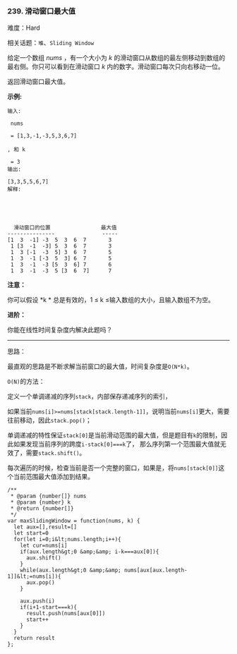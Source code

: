 ### 239. 滑动窗口最大值

难度：Hard

相关话题：`堆`、`Sliding Window`

给定一个数组  *nums* ，有一个大小为 *k* 的滑动窗口从数组的最左侧移动到数组的最右侧。你只可以看到在滑动窗口  *k*  内的数字。滑动窗口每次只向右移动一位。



返回滑动窗口最大值。



 **示例:** 





```
输入:

 nums

 = [1,3,-1,-3,5,3,6,7]

, 和 k

 = 3
输出: 

[3,3,5,5,6,7] 
解释: 





  滑动窗口的位置                最大值
---------------               -----
[1  3  -1] -3  5  3  6  7       3
 1 [3  -1  -3] 5  3  6  7       3
 1  3 [-1  -3  5] 3  6  7       5
 1  3  -1 [-3  5  3] 6  7       5
 1  3  -1  -3 [5  3  6] 7       6
 1  3  -1  -3  5 [3  6  7]      7
```

 **注意：** 



你可以假设  *k * 总是有效的，1 &le; k &le;输入数组的大小，且输入数组不为空。



 **进阶：** 



你能在线性时间复杂度内解决此题吗？




-----

思路：

最直观的思路是不断求解当前窗口的最大值，时间复杂度是`O(N*k)`。

`O(N)`的方法：

定义一个单调递减的序列`stack`，内部保存递减序列的索引，

如果当前`nums[i]>=nums[stack[stack.length-1]]`，说明当前`nums[i]`更大，需要往前移动，因此`stack.pop()`；

单调递减的特性保证`stack[0]`是当前滑动范围的最大值，但是题目有`k`的限制，因此如果发现当前序列的跨度`i-stack[0]===k`了，
那么序列第一个范围最大值就无效了，需要`stack.shift()`。

每次遍历的时候，检查当前是否一个完整的窗口，如果是，将`nums[stack[0]]`这个当前范围最大值添加到结果。


```
/**
 * @param {number[]} nums
 * @param {number} k
 * @return {number[]}
 */
var maxSlidingWindow = function(nums, k) {
  let aux=[],result=[]
  let start=0
  for(let i=0;i&lt;nums.length;i++){
    let cur=nums[i]
    if(aux.length&gt;0 &amp;&amp; i-k===aux[0]){
      aux.shift()
    }
    while(aux.length&gt;0 &amp;&amp; nums[aux[aux.length-1]]&lt;=nums[i]){
      aux.pop()
    }

    aux.push(i)
    if(i+1-start===k){
      result.push(nums[aux[0]])
      start++
    }
  }
  return result
};





```

